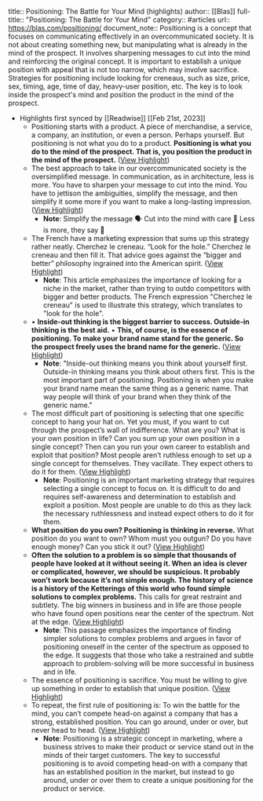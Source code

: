 title:: Positioning: The Battle for Your Mind (highlights)
author:: [[Blas]]
full-title:: "Positioning: The Battle for Your Mind"
category:: #articles
url:: https://blas.com/positioning/
document_note:: Positioning is a concept that focuses on communicating effectively in an overcommunicated society. It is not about creating something new, but manipulating what is already in the mind of the prospect. It involves sharpening messages to cut into the mind and reinforcing the original concept. It is important to establish a unique position with appeal that is not too narrow, which may involve sacrifice. Strategies for positioning include looking for creneaus, such as size, price, sex, timing, age, time of day, heavy-user position, etc. The key is to look inside the prospect's mind and position the product in the mind of the prospect.

- Highlights first synced by [[Readwise]] [[Feb 21st, 2023]]
	- Positioning starts with a product. A piece of merchandise, a service, a company, an institution, or even a person. Perhaps yourself. But positioning is not what you do to a product. **Positioning is what you do to the mind of the prospect. That is, you position the product in the mind of the prospect.** ([View Highlight](https://read.readwise.io/read/01gss34haw4psrrvw21pbnkpbf))
	- The best approach to take in our overcommunicated society is the oversimplified message. In communication, as in architecture, less is more. You have to sharpen your message to cut into the mind. You have to jettison the ambiguities, simplify the message, and then simplify it some more if you want to make a long-lasting impression. ([View Highlight](https://read.readwise.io/read/01gss678ncd67q4y79h7yrsr4r))
		- **Note**: Simplify the message 🗣
		  Cut into the mind with care 🤔
		  Less is more, they say 💭
	- The French have a marketing expression that sums up this strategy rather neatly. Cherchez le creneau. “Look for the hole.” Cherchez le creneau and then fill it. That advice goes against the “bigger and better” philosophy ingrained into the American spirit. ([View Highlight](https://read.readwise.io/read/01gss34w7zsxys8q7yayspxbgk))
		- **Note**: This article emphasizes the importance of looking for a niche in the market, rather than trying to outdo competitors with bigger and better products. The French expression "Cherchez le creneau" is used to illustrate this strategy, which translates to "look for the hole".
	- •   **Inside-out thinking is the biggest barrier to success. Outside-in thinking is the best aid.**
	  •   **This, of course, is the essence of positioning. To make your brand name stand for the generic. So the prospect freely uses the brand name for the generic.** ([View Highlight](https://read.readwise.io/read/01gss65djzegxa7g51pg3y4y95))
		- **Note**: "Inside-out thinking means you think about yourself first. Outside-in thinking means you think about others first. This is the most important part of positioning. Positioning is when you make your brand name mean the same thing as a generic name. That way people will think of your brand when they think of the generic name."
	- The most difficult part of positioning is selecting that one specific concept to hang your hat on. Yet you must, if you want to cut through the prospect’s wall of indifference. What are you? What is your own position in life? Can you sum up your own position in a single concept? Then can you run your own career to establish and exploit that position? Most people aren’t ruthless enough to set up a single concept for themselves. They vacillate. They expect others to do it for them. ([View Highlight](https://read.readwise.io/read/01gss35qb03nx9g8fsn90nt6x3))
		- **Note**: Positioning is an important marketing strategy that requires selecting a single concept to focus on. It is difficult to do and requires self-awareness and determination to establish and exploit a position. Most people are unable to do this as they lack the necessary ruthlessness and instead expect others to do it for them.
	- **What position do you own? Positioning is thinking in reverse.** What position do you want to own? Whom must you outgun? Do you have enough money? Can you stick it out? ([View Highlight](https://read.readwise.io/read/01gss3ebje4k5ghtdpza0gx9mc))
	- **Often the solution to a problem is so simple that thousands of people have looked at it without seeing it. When an idea is clever or complicated, however, we should be suspicious. It probably won’t work because it’s not simple enough. The history of science is a history of the Ketterings of this world who found simple solutions to complex problems.** This calls for great restraint and subtlety. The big winners in business and in life are those people who have found open positions near the center of the spectrum. Not at the edge. ([View Highlight](https://read.readwise.io/read/01gss3ev0hsywjckhec63x2z6y))
		- **Note**: This passage emphasizes the importance of finding simpler solutions to complex problems and argues in favor of positioning oneself in the center of the spectrum as opposed to the edge. It suggests that those who take a restrained and subtle approach to problem-solving will be more successful in business and in life.
	- The essence of positioning is sacrifice. You must be willing to give up something in order to establish that unique position. ([View Highlight](https://read.readwise.io/read/01gss63rr00fmqmmk6fasa9e7h))
	- To repeat, the first rule of positioning is: To win the battle for the mind, you can’t compete head-on against a company that has a strong, established position. You can go around, under or over, but never head to head. ([View Highlight](https://read.readwise.io/read/01gss63y7a95kf8x5jkvqe6znj))
		- **Note**: Positioning is a strategic concept in marketing, where a business strives to make their product or service stand out in the minds of their target customers. The key to successful positioning is to avoid competing head-on with a company that has an established position in the market, but instead to go around, under or over them to create a unique positioning for the product or service.